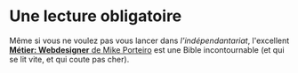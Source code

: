 # Une lecture obligatoire

Même si vous ne voulez pas vous lancer dans *l'indépendantariat*,  l'excellent [**Métier: Webdesigner** de Mike Porteiro](http://www.editions-eyrolles.com/Livre/9782212135275/metier-web-designer) est une Bible incontournable (et qui se lit vite, et qui coute pas cher).
